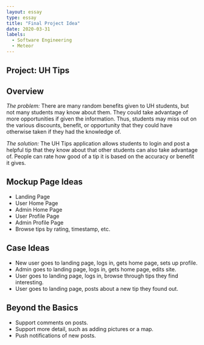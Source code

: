```yaml
---
layout: essay
type: essay
title: "Final Project Idea"
date: 2020-03-31
labels:
  - Software Engineering
  - Meteor
---
```


## Project: UH Tips

## Overview

*The problem:* There are many random benefits given to UH students, but not many students may know about them. They could take advantage of more opportunities if given the information. Thus, students may miss out on the various discounts, benefit, or opportunity that they could have otherwise taken if they had the knowledge of.

*The solution:* The UH Tips application allows students to login and post a helpful tip that they know about that other students can also take advantage of. People can rate how good of a tip it is based on the accuracy or benefit it gives.

## Mockup Page Ideas

* Landing Page
* User Home Page
* Admin Home Page
* User Profile Page
* Admin Profile Page
* Browse tips by rating, timestamp, etc.

## Case Ideas

* New user goes to landing page, logs in, gets home page, sets up profile.
* Admin goes to landing page, logs in, gets home page, edits site.
* User goes to landing page, logs in, browse through tips they find interesting.
* User goes to landing page, posts about a new tip they found out.

## Beyond the Basics

* Support comments on posts.
* Support more detail, such as adding pictures or a map.
* Push notifications of new posts.

